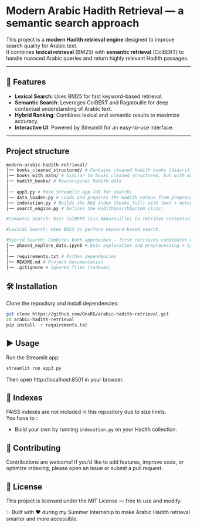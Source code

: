 # Modern Arabic Hadith Retrieval — a semantic search approach

This project is a **modern Hadith retrieval engine** designed to improve search quality for Arabic text.  
It combines **lexical retrieval** (BM25) with **semantic retrieval** (ColBERT) to handle nuanced Arabic queries and return highly relevant Hadith passages.

---

## 🚀 Features
- **Lexical Search**: Uses BM25 for fast keyword-based retrieval.  
- **Semantic Search**: Leverages ColBERT and Ragatouille for deep contextual understanding of Arabic text.  
- **Hybrid Ranking**: Combines lexical and semantic results to maximize accuracy.  
- **Interactive UI**: Powered by Streamlit for an easy-to-use interface.  

---
## Project structure
```bash
modern-arabic-hadith-retrieval/
│── books_cleaned_structured/ # Contains cleaned Hadith books (diacritics removed, normalized text, structured with metadata like chapters & references)
│── books_with_matn/ # Similar to books_cleaned_structured, but with matn extraction applied — isolates the main Hadith content from isnād.
│── hadith_books/ # Raw/original Hadith data
│
│── app3.py # Main Streamlit app (UI for search)
│── data_loader.py # Loads and prepares the Hadith corpus from preprocessed JSON files.
│── indexation.py # Builds the RAG index (books_full) with text + metadata for hybrid search.
│── search_engine.py # Defines the HadithSearchSystem class:

#Semantic Search: Uses ColBERT (via RAGatouille) to retrieve contextually relevant Hadiths.

#Lexical Search: Uses BM25 to perform keyword-based search.

#Hybrid Search: Combines both approaches — first retrieves candidates with BM25, then reranks them semantically with ColBERT for maximum accuracy.
│── phase1_explore_data.ipynb # Data exploration and preprocessing + baseline retrieval experiments.
│
│── requirements.txt # Python dependencies
│── README.md # Project documentation
│── .gitignore # Ignored files (indexes)
```
## 🛠 Installation
Clone the repository and install dependencies:

```bash
git clone https://github.com/OnsRG/arabic-hadith-retrieval.git
cd arabic-hadith-retrieval
pip install -r requirements.txt
```
## ▶️ Usage
Run the Streamlit app:
```bash
streamlit run app3.py
```
Then open http://localhost:8501 in your browser.

## 📂 Indexes
FAISS indexes are not included in this repository due to size limits.  
You have to : 
- Build your own by running `indexation.py` on your Hadith collection.

## 🤝 Contributing

Contributions are welcome!
If you’d like to add features, improve code, or optimize indexing, please open an issue or submit a pull request.

## 📜 License

This project is licensed under the MIT License — free to use and modify.

✨ Built with ❤️ during my Summer Internship to make Arabic Hadith retrieval smarter and more accessible.